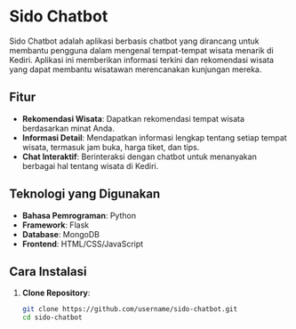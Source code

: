 # Sido Chatbot

Sido Chatbot adalah aplikasi berbasis chatbot yang dirancang untuk membantu pengguna dalam mengenal tempat-tempat wisata menarik di Kediri. Aplikasi ini memberikan informasi terkini dan rekomendasi wisata yang dapat membantu wisatawan merencanakan kunjungan mereka.

## Fitur

- **Rekomendasi Wisata**: Dapatkan rekomendasi tempat wisata berdasarkan minat Anda.
- **Informasi Detail**: Mendapatkan informasi lengkap tentang setiap tempat wisata, termasuk jam buka, harga tiket, dan tips.
- **Chat Interaktif**: Berinteraksi dengan chatbot untuk menanyakan berbagai hal tentang wisata di Kediri.

## Teknologi yang Digunakan

- **Bahasa Pemrograman**: Python
- **Framework**: Flask
- **Database**: MongoDB
- **Frontend**: HTML/CSS/JavaScript

## Cara Instalasi

1. **Clone Repository**:
   ```bash
   git clone https://github.com/username/sido-chatbot.git
   cd sido-chatbot
